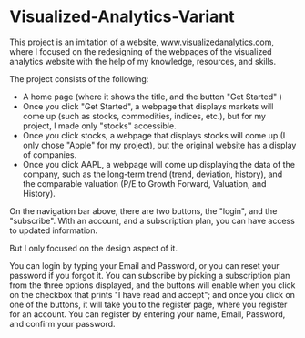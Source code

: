 # Visualized-Analytics-Variant
This project is an imitation of a website, www.visualizedanalytics.com, where I focused on the redesigning of the webpages of the visualized analytics website with the help of my knowledge, resources, and skills.

The project consists of the following: 
- A home page (where it shows the title, and the button "Get Started" )
- Once you click "Get Started", a webpage that displays markets will come up (such as stocks, commodities, indices, etc.), 
  but for my project, I made only "stocks" accessible. 
- Once you click stocks, a webpage that displays stocks will come up (I only chose "Apple" for my project), but the original website has a display of companies. 
- Once you click AAPL, a webpage will come up displaying the data of the company, such as the long-term trend (trend, deviation, history), and the comparable valuation (P/E to Growth Forward, Valuation, and History).

On the navigation bar above, there are two buttons, the "login", and the "subscribe". 
With an account, and a subscription plan, you can have access to updated information. 

But I only focused on the design aspect of it. 

You can login by typing your Email and Password, or you can reset your password if you forgot it.
You can subscribe by picking a subscription plan from the three options displayed, and the buttons will enable when you click on the checkbox that prints "I have read and accept"; and once you click on one of the buttons, it will take you to the register page, where you register for an account. You can register by entering your name, Email, Password, and confirm your password. 
